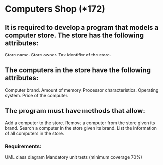 # Computers Shop (*172)

## It is required to develop a program that models a computer store. The store has the following attributes:

Store name.
Store owner.
Tax identifier of the store.

## The computers in the store have the following attributes:

Computer brand.
Amount of memory.
Processor characteristics.
Operating system.
Price of the computer.

## The program must have methods that allow:

Add a computer to the store.
Remove a computer from the store given its brand.
Search a computer in the store given its brand.
List the information of all computers in the store.

### Requirements:

UML class diagram
Mandatory unit tests (minimum coverage 70%)
